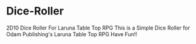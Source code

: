 # Dice-Roller
2D10 Dice Roller For Laruna Table Top RPG
This is a Simple Dice Roller for Odam Publishing's Laruna Table Top RPG
Have Fun!!
